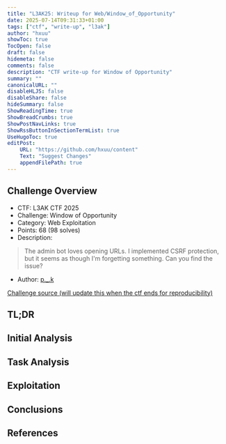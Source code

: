 ```yaml
---
title: "L3AK25: Writeup for Web/Window_of_Opportunity"
date: 2025-07-14T09:31:33+01:00
tags: ["ctf", "write-up", "l3ak"]
author: "hxuu"
showToc: true
TocOpen: false
draft: false
hidemeta: false
comments: false
description: "CTF write-up for Window of Opportunity"
summary: ""
canonicalURL: ""
disableHLJS: false
disableShare: false
hideSummary: false
ShowReadingTime: true
ShowBreadCrumbs: true
ShowPostNavLinks: true
ShowRssButtonInSectionTermList: true
UseHugoToc: true
editPost:
    URL: "https://github.com/hxuu/content"
    Text: "Suggest Changes"
    appendFilePath: true
---
```


## Challenge Overview

* CTF: L3AK CTF 2025
* Challenge: Window of Opportunity
* Category: Web Exploitation
* Points: 68 (98 solves)
* Description:

> The admin bot loves opening URLs. I implemented CSRF protection, but it seems as though I'm forgetting something. Can you find the issue?

* Author: [p._.k](https://discord.com/users/1267886144306282621)

[Challenge source (will update this when the ctf ends for reproducibility)](https://ctf.l3ak.team/files/58130345fb4a47991e6e300c2e1d700f/Window_of_Opportunity.zip?token=eyJ1c2VyX2lkIjoyMjE0LCJ0ZWFtX2lkIjoxMDU5LCJmaWxlX2lkIjo4M30.aHTF4w.SEkbbzHkXSqGaB4QYVssHFDAywU)

## TL;DR

## Initial Analysis

## Task Analysis

## Exploitation

## Conclusions

## References

